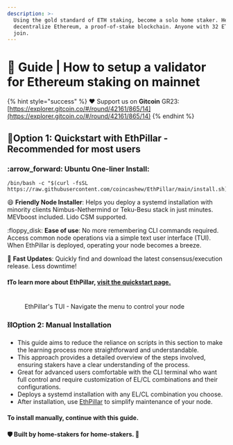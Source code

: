 ```yaml
---
description: >-
  Using the gold standard of ETH staking, become a solo home staker. Help
  decentralize Ethereum, a proof-of-stake blockchain. Anyone with 32 ETH can
  join.
---
```


# 🥩 Guide | How to setup a validator for Ethereum staking on mainnet

{% hint style="success" %}
:heart: Support us on **Gitcoin** GR23: [https://explorer.gitcoin.co/#/round/42161/865/14](https://explorer.gitcoin.co/#/round/42161/865/14)
{% endhint %}

## :rocket:Option 1: Quickstart with EthPillar - Recommended for most users

### :arrow\_forward:  Ubuntu One-liner Install:

```
/bin/bash -c "$(curl -fsSL https://raw.githubusercontent.com/coincashew/EthPillar/main/install.sh)"
```

😄 **Friendly Node Installer**: Helps you deploy a systemd installation with minority clients Nimbus-Nethermind or Teku-Besu stack in just minutes. MEVboost included. Lido CSM supported.

:floppy\_disk: **Ease of use**: No more remembering CLI commands required. Access common node operations via a simple text user interface (TUI). When EthPillar is deployed, operating your node becomes a breeze.

:owl: **Fast Updates**: Quickly find and download the latest consensus/execution release. Less downtime!

#### :exclamation:To learn more about EthPillar, [visit the quickstart page.](../ethpillar.md)

<figure><img src="../../../.gitbook/assets/preview02.png" alt=""><figcaption><p>EthPillar's TUI - Navigate the menu to control your node</p></figcaption></figure>

### :chains:Option 2: Manual Installation

* This guide aims to reduce the reliance on scripts in this section to make the learning process more straightforward and understandable.
* This approach provides a detailed overview of the steps involved, ensuring stakers have a clear understanding of the process.
* Great for advanced users comfortable with the CLI terminal who want full control and require customization of EL/CL combinations and their configurations.
* Deploys a systemd installation with any EL/CL combination you choose.
* After installation, use [EthPillar](../ethpillar.md) to simplify maintenance of your node.

#### To install manually, continue with this guide.

#### :shield: Built by home-stakers for home-stakers. :pray:
